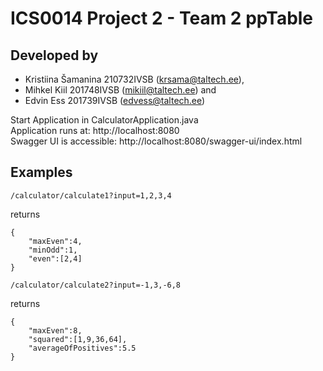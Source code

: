 # ICS0014 Project 2 - Team 2 ppTable
## Developed by 
* Kristiina Šamanina 210732IVSB (krsama@taltech.ee), 
* Mihkel Kiil 201748IVSB (mikiil@taltech.ee) and 
* Edvin Ess 201739IVSB (edvess@taltech.ee)

Start Application in CalculatorApplication.java  
Application runs at: http://localhost:8080  
Swagger UI is accessible: http://localhost:8080/swagger-ui/index.html

## Examples
`/calculator/calculate1?input=1,2,3,4`

returns
````
{
    "maxEven":4,
    "minOdd":1,
    "even":[2,4]
}
````

`/calculator/calculate2?input=-1,3,-6,8`

returns
````
{
    "maxEven":8,
    "squared":[1,9,36,64],
    "averageOfPositives":5.5
}
````


